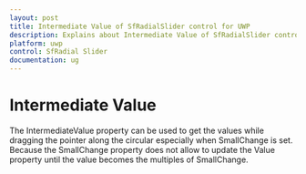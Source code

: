 ```yaml
---
layout: post
title: Intermediate Value of SfRadialSlider control for UWP
description: Explains about Intermediate Value of SfRadialSlider control for UWP
platform: uwp
control: SfRadial Slider 
documentation: ug
---
```


# Intermediate Value

The IntermediateValue property can be used to get the values while dragging the pointer along the circular especially when SmallChange is set. Because the SmallChange property does not allow to update the Value property until the value becomes the multiples of SmallChange. 
